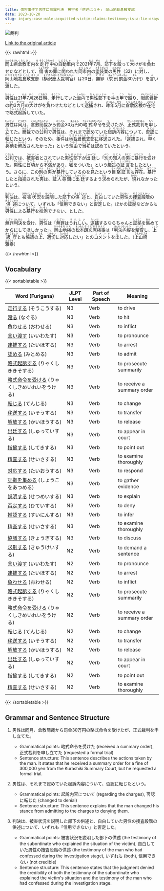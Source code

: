 ```yaml
---
title: 傷害事件で男性に無罪判決　被害者「供述はうそ」　岡山地裁倉敷支部
date: 2023-10-20
slug: injury-case-male-acquitted-victim-claims-testimony-is-a-lie-okayama-district-court-kurashiki-branch
---
```


![裁判](https://www.asahicom.jp/imgopt/img/8ae2a29880/comm_L/AS20231020003192.jpg "裁判")

[Link to the original article](https://asahi.com/articles/ASRBN6DK4RBNPPZB00B.html?iref=comtop_7_05)

{{< rawhtml >}}
<p><ruby>岡山県<rt>おかやまけん</rt></ruby><ruby>倉敷市<rt>くらしきし</rt></ruby>内<ruby>を<rt>を</rt></ruby><ruby>走行中<rt>そうこうちゅう</rt></ruby>の<ruby>自動車<rt>じどうしゃ</rt></ruby>内<ruby>で<rt>で</rt></ruby>2021<ruby>年<rt>ねん</rt></ruby>7<ruby>月<rt>がつ</rt></ruby>、<ruby>部下<rt>ぶか</rt></ruby>を<ruby>殴<rt>なぐ</rt></ruby>って<ruby>大<rt>おお</rt></ruby>けがを<ruby>負<rt>お</rt></ruby>わせたなどとして、<ruby>傷害<rt>しょうがい</rt></ruby>の<ruby>罪<rt>つみ</rt></ruby>に<ruby>問<rt>と</rt></ruby>われた<ruby>同市内<rt>どうしない</rt></ruby>の<ruby>塗装業<rt>とそうぎょう</rt></ruby>の<ruby>男性<rt>だんせい</rt></ruby>（32）に<ruby>対<rt>たい</rt></ruby>し、<ruby>岡山地裁<rt>おかやまちさい</rt></ruby><ruby>倉敷支部<rt>くらしきしぶ</rt></ruby>（<ruby>横沢慶太裁判官<rt>よこさわけいたさいばんかん</rt></ruby>）は20<ruby>日<rt>にち</rt></ruby>、<ruby>無罪<rt>むざい</rt></ruby>（<ruby>求刑<rt>きゅうけい</rt></ruby><ruby>罰金<rt>ばっきん</rt></ruby>30<ruby>万<rt>まん</rt></ruby>円）を<ruby>言<rt>い</rt></ruby>い<ruby>渡<rt>わた</rt></ruby>した。</p>

<p><ruby>男性<rt>だんせい</rt></ruby>は21<ruby>年<rt>ねん</rt></ruby>7<ruby>月<rt>がつ</rt></ruby>26<ruby>日<rt>にち</rt></ruby><ruby>朝<rt>あさ</rt></ruby>、<ruby>走行<rt>そうこう</rt></ruby>していた<ruby>車内<rt>しゃない</rt></ruby>で<ruby>男性部下<rt>だんせいぶか</rt></ruby>を<ruby>手<rt>て</rt></ruby>の<ruby>甲<rt>こう</rt></ruby>で<ruby>殴<rt>なぐ</rt></ruby>り、<ruby>眼底骨折<rt>がんていこんせつ</rt></ruby>の<ruby>約<rt>やく</rt></ruby>3<ruby>カ月<rt>かげつ</rt></ruby>の<ruby>大<rt>おお</rt></ruby>けがを<ruby>負<rt>お</rt></ruby>わせたなどとして<ruby>逮捕<rt>たいほ</rt></ruby>され、<ruby>昨年<rt>さくねん</rt></ruby>5<ruby>月<rt>がつ</rt></ruby>に<ruby>倉敷区検<rt>くらしきくけん</rt></ruby>が<ruby>在宅<rt>ざいたく</rt></ruby>で<ruby>略式起訴<rt>りゃくしききそ</rt></ruby>していた。</p>

<p><ruby>男性<rt>だんせい</rt></ruby>は<ruby>同月<rt>どうげつ</rt></ruby>、<ruby>倉敷<rt>くらしき</rt></ruby><ruby>簡裁<rt>かんさい</rt></ruby>から<ruby>罰金<rt>ばっきん</rt></ruby>30<ruby>万円<rt>まんえん</rt></ruby>の<ruby>略式<rt>りゃくしき</rt></ruby><ruby>命令<rt>めいれい</rt></ruby>を<ruby>受<rt>う</rt></ruby>けたが、<ruby>正式<rt>せいしき</rt></ruby><ruby>裁判<rt>さいばん</rt></ruby>を<ruby>申<rt>もう</rt></ruby>し<ruby>立<rt>た</rt></ruby>てた。<ruby>簡裁<rt>かんさい</rt></ruby>での<ruby>公判<rt>こうはん</rt></ruby>で<ruby>男性<rt>だんせい</rt></ruby>は、それまで<ruby>認<rt>みと</rt></ruby>めていた<ruby>起訴<rt>きそ</rt></ruby><ruby>内容<rt>ないよう</rt></ruby>について、<ruby>否<rt>ひ</rt></ruby><ruby>認<rt>にん</rt></ruby>に<ruby>転<rt>てん</rt></ruby>じたという。そのため、<ruby>事件<rt>じけん</rt></ruby>は<ruby>地裁<rt>ちさい</rt></ruby><ruby>倉敷<rt>くらしき</rt></ruby><ruby>支部<rt>しぶ</rt></ruby>に<ruby>移送<rt>いそう</rt></ruby>された。「<ruby>逮捕<rt>たいほ</rt></ruby>され、<ruby>早<rt>はや</rt></ruby>く<ruby>身柄<rt>みがら</rt></ruby>を<ruby>解放<rt>かいほう</rt></ruby>されたかった」という<ruby>理由<rt>りゆう</rt></ruby>で<ruby>当初<rt>とうしょ</rt></ruby>は<ruby>認<rt>みと</rt></ruby>めていたという。</p>

<p><ruby>公判<rt>こうはん</rt></ruby>では、<ruby>被害者<rt>ひがいしゃ</rt></ruby>とされていた<ruby>男性部下<rt>だんせいぶか</rt></ruby>が<ruby>出廷<rt>しゅってい</rt></ruby>し「<ruby>別<rt>べつ</rt></ruby>の<ruby>知人<rt>ちじん</rt></ruby>の<ruby>男<rt>おとこ</rt></ruby>に<ruby>暴行<rt>ぼうこう</rt></ruby>を<ruby>受<rt>う</rt></ruby>けた。<ruby>男性<rt>だんせい</rt></ruby>に<ruby>日頃<rt>ひごろ</rt></ruby>から<ruby>不満<rt>ふまん</rt></ruby>があり、<ruby>嘘<rt>うそ</rt></ruby>をついた」という<ruby>趣旨<rt>しゅし</rt></ruby>の<ruby>証言<rt>しょうげん</rt></ruby>をしたという。さらに、この<ruby>別<rt>べつ</rt></ruby>の<ruby>男<rt>おとこ</rt></ruby>が<ruby>暴行<rt>ぼうこう</rt></ruby>しているのを<ruby>見<rt>み</rt></ruby>たという<ruby>目撃証言<rt>もくげきしょうげん</rt></ruby>も<ruby>存在<rt>そんざい</rt></ruby>。<ruby>暴行<rt>ぼうこう</rt></ruby>したと<ruby>指摘<rt>してき</rt></ruby>された<ruby>男<rt>おとこ</rt></ruby>は、<ruby>証人尋問<rt>しょうにんじんもん</rt></ruby>に<ruby>出廷<rt>しゅってい</rt></ruby>するよう<ruby>求<rt>もと</rt></ruby>められたが、<ruby>現<rt>あらわ</rt></ruby>れなかったという。</p>

<p><ruby>判決<rt>はんけつ</rt></ruby>は、<ruby>被害状況<rt>ひがいじょうきょう</rt></ruby>を<ruby>説明<rt>せつめい</rt></ruby>した<ruby>部下<rt>ぶか</rt></ruby>の<ruby>供述<rt>きょうじゅつ</rt></ruby>と、<ruby>自白<rt>じはく</rt></ruby>していた<ruby>男性<rt>だんせい</rt></ruby>の<ruby>捜査段階<rt>そうさだんかい</rt></ruby>の<ruby>供述<rt>きょうじゅつ</rt></ruby>について、いずれも「<ruby>信用<rt>しんよう</rt></ruby>できない」と<ruby>否定<rt>ひてい</rt></ruby>した。ほかの<ruby>証拠<rt>しょうこ</rt></ruby>などからも<ruby>男性<rt>だんせい</rt></ruby>による<ruby>暴行<rt>ぼうこう</rt></ruby>を<ruby>推測<rt>すいそく</rt></ruby>できない、とした。</p>

<p><ruby>無罪<rt>むざい</rt></ruby><ruby>判決<rt>はんけつ</rt></ruby>を<ruby>受<rt>う</rt></ruby>け、<ruby>男性<rt>だんせい</rt></ruby>は「<ruby>無罪<rt>むざい</rt></ruby>は<ruby>うれしい<rt>うれしい</rt></ruby>。<ruby>逮捕<rt>たいほ</rt></ruby>するならちゃんと<ruby>証拠<rt>しょうこ</rt></ruby>を<ruby>集<rt>あつ</rt></ruby>めてからにしてほしかった」。<ruby>岡山<rt>おかやま</rt></ruby><ruby>地検<rt>ちけん</rt></ruby>の<ruby>松本<rt>まつもと</rt></ruby><ruby>朗次<rt>ろうじ</rt></ruby><ruby>席検事<rt>せきけんじ</rt></ruby>は「<ruby>判決<rt>はんけつ</rt></ruby><ruby>内容<rt>ないよう</rt></ruby>を<ruby>精査<rt>せいさ</rt></ruby>し、<ruby>上級庁<rt>じょうきゅうちょう</rt></ruby>とも<ruby>協議<rt>きょうぎ</rt></ruby>の<ruby>上<rt>うえ</rt></ruby>、<ruby>適切<rt>てきせつ</rt></ruby>に<ruby>対応<rt>たいおう</rt></ruby>したい」との<ruby>コメント<rt>コメント</rt></ruby>を<ruby>出<rt>だ</rt></ruby>した。（<ruby>上山<rt>うえやま</rt></ruby><ruby>崎<rt>ざき</rt></ruby><ruby>雅泰<rt>まさやす</rt></ruby>）</p>
{{< /rawhtml >}}

## Vocabulary


{{< sortabletable >}}

| Word (Furigana) | JLPT Level | Part of Speech | Meaning |
|-----------------|------------|----------------|---------|
|[走行する](https://jisho.org/search/%E8%B5%B0%E8%A1%8C%E3%81%99%E3%82%8B) (そうこうする)| N3 | Verb | to drive |
|[殴る](https://jisho.org/search/%E6%AE%B4%E3%82%8B) (なぐる)| N3 | Verb | to hit |
|[負わせる](https://jisho.org/search/%E8%B2%A0%E3%82%8F%E3%81%9B%E3%82%8B) (おわせる)| N3 | Verb | to inflict |
|[言い渡す](https://jisho.org/search/%E8%A8%80%E3%81%84%E6%B8%A1%E3%81%99) (いいわたす)| N3 | Verb | to pronounce |
|[逮捕する](https://jisho.org/search/%E9%80%AE%E6%8D%95%E3%81%99%E3%82%8B) (たいほする)| N3 | Verb | to arrest |
|[認める](https://jisho.org/search/%E8%AA%8D%E3%82%81%E3%82%8B) (みとめる)| N3 | Verb | to admit |
|[略式起訴する](https://jisho.org/search/%E7%95%A5%E5%BC%8F%E8%B5%B7%E8%A8%B4%E3%81%99%E3%82%8B) (りゃくしききそする)| N3 | Verb | to prosecute summarily |
|[略式命令を受ける](https://jisho.org/search/%E7%95%A5%E5%BC%8F%E5%91%BD%E4%BB%A4%E3%82%92%E5%8F%97%E3%81%91%E3%82%8B) (りゃくしきめいれいをうける)| N3 | Verb | to receive a summary order |
|[転じる](https://jisho.org/search/%E8%BB%A2%E3%81%98%E3%82%8B) (てんじる)| N3 | Verb | to change |
|[移送する](https://jisho.org/search/%E7%A7%BB%E9%80%81%E3%81%99%E3%82%8B) (いそうする)| N3 | Verb | to transfer |
|[解放する](https://jisho.org/search/%E8%A7%A3%E6%94%BE%E3%81%99%E3%82%8B) (かいほうする)| N3 | Verb | to release |
|[出廷する](https://jisho.org/search/%E5%87%BA%E5%BB%B7%E3%81%99%E3%82%8B) (しゅっていする)| N3 | Verb | to appear in court |
|[指摘する](https://jisho.org/search/%E6%8C%87%E6%91%98%E3%81%99%E3%82%8B) (してきする)| N3 | Verb | to point out |
|[精査する](https://jisho.org/search/%E7%B2%BE%E6%9F%BB%E3%81%99%E3%82%8B) (せいさする)| N3 | Verb | to examine thoroughly |
|[対応する](https://jisho.org/search/%E5%AF%BE%E5%BF%9C%E3%81%99%E3%82%8B) (たいおうする)| N3 | Verb | to respond |
|[証拠を集める](https://jisho.org/search/%E8%A8%BC%E6%8B%A0%E3%82%92%E9%9B%86%E3%82%81%E3%82%8B) (しょうこをあつめる)| N3 | Verb | to gather evidence |
|[説明する](https://jisho.org/search/%E8%AA%AC%E6%98%8E%E3%81%99%E3%82%8B) (せつめいする)| N3 | Verb | to explain |
|[否定する](https://jisho.org/search/%E5%90%A6%E5%AE%9A%E3%81%99%E3%82%8B) (ひていする)| N3 | Verb | to deny |
|[推認する](https://jisho.org/search/%E6%8E%A8%E8%AA%8D%E3%81%99%E3%82%8B) (すいにんする)| N3 | Verb | to infer |
|[精査する](https://jisho.org/search/%E7%B2%BE%E6%9F%BB%E3%81%99%E3%82%8B) (せいさする)| N3 | Verb | to examine thoroughly |
|[協議する](https://jisho.org/search/%E5%8D%94%E8%AD%B0%E3%81%99%E3%82%8B) (きょうぎする)| N3 | Verb | to discuss |
|[求刑する](https://jisho.org/search/%E6%B1%82%E5%88%91%E3%81%99%E3%82%8B) (きゅうけいする)| N2 | Verb | to demand a sentence |
|[言い渡す](https://jisho.org/search/%E8%A8%80%E3%81%84%E6%B8%A1%E3%81%99) (いいわたす)| N2 | Verb | to pronounce |
|[逮捕する](https://jisho.org/search/%E9%80%AE%E6%8D%95%E3%81%99%E3%82%8B) (たいほする)| N2 | Verb | to arrest |
|[負わせる](https://jisho.org/search/%E8%B2%A0%E3%82%8F%E3%81%9B%E3%82%8B) (おわせる)| N2 | Verb | to inflict |
|[略式起訴する](https://jisho.org/search/%E7%95%A5%E5%BC%8F%E8%B5%B7%E8%A8%B4%E3%81%99%E3%82%8B) (りゃくしききそする)| N2 | Verb | to prosecute summarily |
|[略式命令を受ける](https://jisho.org/search/%E7%95%A5%E5%BC%8F%E5%91%BD%E4%BB%A4%E3%82%92%E5%8F%97%E3%81%91%E3%82%8B) (りゃくしきめいれいをうける)| N2 | Verb | to receive a summary order |
|[転じる](https://jisho.org/search/%E8%BB%A2%E3%81%98%E3%82%8B) (てんじる)| N2 | Verb | to change |
|[移送する](https://jisho.org/search/%E7%A7%BB%E9%80%81%E3%81%99%E3%82%8B) (いそうする)| N2 | Verb | to transfer |
|[解放する](https://jisho.org/search/%E8%A7%A3%E6%94%BE%E3%81%99%E3%82%8B) (かいほうする)| N2 | Verb | to release |
|[出廷する](https://jisho.org/search/%E5%87%BA%E5%BB%B7%E3%81%99%E3%82%8B) (しゅっていする)| N2 | Verb | to appear in court |
|[指摘する](https://jisho.org/search/%E6%8C%87%E6%91%98%E3%81%99%E3%82%8B) (してきする)| N2 | Verb | to point out |
|[精査する](https://jisho.org/search/%E7%B2%BE%E6%9F%BB%E3%81%99%E3%82%8B) (せいさする)| N2 | Verb | to examine thoroughly |

{{< /sortabletable >}}


## Grammar and Sentence Structure

1. 男性は同月、倉敷簡裁から罰金30万円の略式命令を受けたが、正式裁判を申し立てた。
   - Grammatical points: 略式命令を受けた (received a summary order), 正式裁判を申し立てた (requested a formal trial)
   - Sentence structure: This sentence describes the actions taken by the man. It states that he received a summary order for a fine of 300,000 yen from the Kurashiki Summary Court, but he requested a formal trial.

2. 男性は、それまで認めていた起訴内容について、否認に転じたという。
   - Grammatical points: 起訴内容について (regarding the charges), 否認に転じた (changed to denial)
   - Sentence structure: This sentence explains that the man changed his stance from admitting to the charges to denying them.

3. 判決は、被害状況を説明した部下の供述と、自白していた男性の捜査段階の供述について、いずれも「信用できない」と否定した。
   - Grammatical points: 被害状況を説明した部下の供述 (the testimony of the subordinate who explained the situation of the victim), 自白していた男性の捜査段階の供述 (the testimony of the man who had confessed during the investigation stage), いずれも (both), 信用できない (not credible)
   - Sentence structure: This sentence states that the judgment denied the credibility of both the testimony of the subordinate who explained the victim's situation and the testimony of the man who had confessed during the investigation stage.